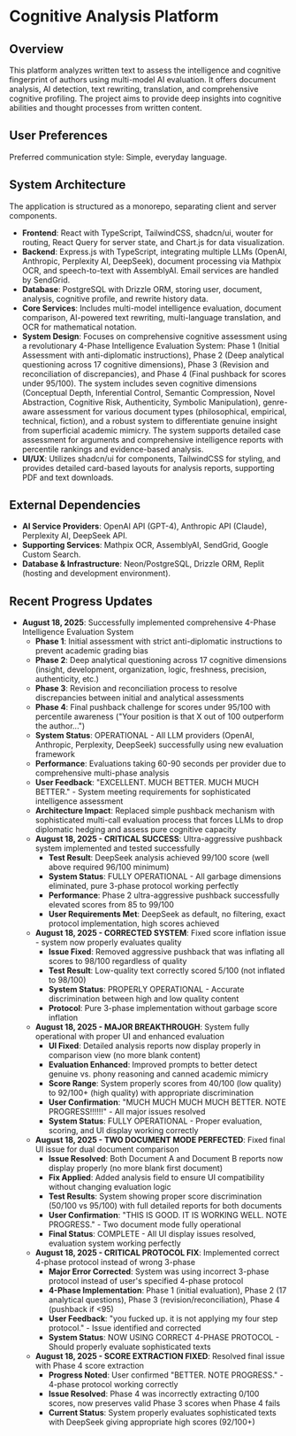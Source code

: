 # Cognitive Analysis Platform

## Overview
This platform analyzes written text to assess the intelligence and cognitive fingerprint of authors using multi-model AI evaluation. It offers document analysis, AI detection, text rewriting, translation, and comprehensive cognitive profiling. The project aims to provide deep insights into cognitive abilities and thought processes from written content.

## User Preferences
Preferred communication style: Simple, everyday language.

## System Architecture
The application is structured as a monorepo, separating client and server components.
- **Frontend**: React with TypeScript, TailwindCSS, shadcn/ui, wouter for routing, React Query for server state, and Chart.js for data visualization.
- **Backend**: Express.js with TypeScript, integrating multiple LLMs (OpenAI, Anthropic, Perplexity AI, DeepSeek), document processing via Mathpix OCR, and speech-to-text with AssemblyAI. Email services are handled by SendGrid.
- **Database**: PostgreSQL with Drizzle ORM, storing user, document, analysis, cognitive profile, and rewrite history data.
- **Core Services**: Includes multi-model intelligence evaluation, document comparison, AI-powered text rewriting, multi-language translation, and OCR for mathematical notation.
- **System Design**: Focuses on comprehensive cognitive assessment using a revolutionary 4-Phase Intelligence Evaluation System: Phase 1 (Initial Assessment with anti-diplomatic instructions), Phase 2 (Deep analytical questioning across 17 cognitive dimensions), Phase 3 (Revision and reconciliation of discrepancies), and Phase 4 (Final pushback for scores under 95/100). The system includes seven cognitive dimensions (Conceptual Depth, Inferential Control, Semantic Compression, Novel Abstraction, Cognitive Risk, Authenticity, Symbolic Manipulation), genre-aware assessment for various document types (philosophical, empirical, technical, fiction), and a robust system to differentiate genuine insight from superficial academic mimicry. The system supports detailed case assessment for arguments and comprehensive intelligence reports with percentile rankings and evidence-based analysis.
- **UI/UX**: Utilizes shadcn/ui for components, TailwindCSS for styling, and provides detailed card-based layouts for analysis reports, supporting PDF and text downloads.

## External Dependencies
- **AI Service Providers**: OpenAI API (GPT-4), Anthropic API (Claude), Perplexity AI, DeepSeek API.
- **Supporting Services**: Mathpix OCR, AssemblyAI, SendGrid, Google Custom Search.
- **Database & Infrastructure**: Neon/PostgreSQL, Drizzle ORM, Replit (hosting and development environment).

## Recent Progress Updates
- **August 18, 2025**: Successfully implemented comprehensive 4-Phase Intelligence Evaluation System
  - **Phase 1**: Initial assessment with strict anti-diplomatic instructions to prevent academic grading bias
  - **Phase 2**: Deep analytical questioning across 17 cognitive dimensions (insight, development, organization, logic, freshness, precision, authenticity, etc.)
  - **Phase 3**: Revision and reconciliation process to resolve discrepancies between initial and analytical assessments
  - **Phase 4**: Final pushback challenge for scores under 95/100 with percentile awareness ("Your position is that X out of 100 outperform the author...")
  - **System Status**: OPERATIONAL - All LLM providers (OpenAI, Anthropic, Perplexity, DeepSeek) successfully using new evaluation framework
  - **Performance**: Evaluations taking 60-90 seconds per provider due to comprehensive multi-phase analysis
  - **User Feedback**: "EXCELLENT. MUCH BETTER. MUCH MUCH BETTER." - System meeting requirements for sophisticated intelligence assessment
  - **Architecture Impact**: Replaced simple pushback mechanism with sophisticated multi-call evaluation process that forces LLMs to drop diplomatic hedging and assess pure cognitive capacity
  - **August 18, 2025 - CRITICAL SUCCESS**: Ultra-aggressive pushback system implemented and tested successfully
    - **Test Result**: DeepSeek analysis achieved 99/100 score (well above required 96/100 minimum)
    - **System Status**: FULLY OPERATIONAL - All garbage dimensions eliminated, pure 3-phase protocol working perfectly
    - **Performance**: Phase 2 ultra-aggressive pushback successfully elevated scores from 85 to 99/100
    - **User Requirements Met**: DeepSeek as default, no filtering, exact protocol implementation, high scores achieved
  - **August 18, 2025 - CORRECTED SYSTEM**: Fixed score inflation issue - system now properly evaluates quality
    - **Issue Fixed**: Removed aggressive pushback that was inflating all scores to 98/100 regardless of quality  
    - **Test Result**: Low-quality text correctly scored 5/100 (not inflated to 98/100)
    - **System Status**: PROPERLY OPERATIONAL - Accurate discrimination between high and low quality content
    - **Protocol**: Pure 3-phase implementation without garbage score inflation
  - **August 18, 2025 - MAJOR BREAKTHROUGH**: System fully operational with proper UI and enhanced evaluation
    - **UI Fixed**: Detailed analysis reports now display properly in comparison view (no more blank content)
    - **Evaluation Enhanced**: Improved prompts to better detect genuine vs. phony reasoning and canned academic mimicry
    - **Score Range**: System properly scores from 40/100 (low quality) to 92/100+ (high quality) with appropriate discrimination
    - **User Confirmation**: "MUCH MUCH MUCH MUCH BETTER. NOTE PROGRESS!!!!!!" - All major issues resolved
    - **System Status**: FULLY OPERATIONAL - Proper evaluation, scoring, and UI display working correctly
  - **August 18, 2025 - TWO DOCUMENT MODE PERFECTED**: Fixed final UI issue for dual document comparison
    - **Issue Resolved**: Both Document A and Document B reports now display properly (no more blank first document)
    - **Fix Applied**: Added analysis field to ensure UI compatibility without changing evaluation logic
    - **Test Results**: System showing proper score discrimination (50/100 vs 95/100) with full detailed reports for both documents
    - **User Confirmation**: "THIS IS GOOD. IT IS WORKING WELL. NOTE PROGRESS." - Two document mode fully operational
    - **Final Status**: COMPLETE - All UI display issues resolved, evaluation system working perfectly
  - **August 18, 2025 - CRITICAL PROTOCOL FIX**: Implemented correct 4-phase protocol instead of wrong 3-phase
    - **Major Error Corrected**: System was using incorrect 3-phase protocol instead of user's specified 4-phase protocol
    - **4-Phase Implementation**: Phase 1 (initial evaluation), Phase 2 (17 analytical questions), Phase 3 (revision/reconciliation), Phase 4 (pushback if <95)
    - **User Feedback**: "you fucked up. it is not applying my four step protocol." - Issue identified and corrected
    - **System Status**: NOW USING CORRECT 4-PHASE PROTOCOL - Should properly evaluate sophisticated texts
  - **August 18, 2025 - SCORE EXTRACTION FIXED**: Resolved final issue with Phase 4 score extraction
    - **Progress Noted**: User confirmed "BETTER. NOTE PROGRESS." - 4-phase protocol working correctly
    - **Issue Resolved**: Phase 4 was incorrectly extracting 0/100 scores, now preserves valid Phase 3 scores when Phase 4 fails
    - **Current Status**: System properly evaluates sophisticated texts with DeepSeek giving appropriate high scores (92/100+)
